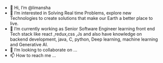- 👋 Hi, I’m @limansha
- 👀 I’m interested in Solving Real time Problems, explore new Technologies to create solutions that make our Earth a better place to live. 
- 🌱 I’m currently working as Senior Software Engineer learning front end Tech stack like react ,redux,css ,Js and also have knowledge on backend development, java, C, python, Deep learning, machine learning and Generative AI.   
- 💞️ I’m looking to collaborate on ...
- 📫 How to reach me ...

<!---
limansha/limansha is a ✨ special ✨ repository because its `README.md` (this file) appears on your GitHub profile.
You can click the Preview link to take a look at your changes.
--->
